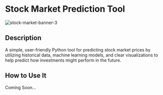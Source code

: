 # Stock Market Prediction Tool
![stock-market-banner-3](https://github.com/user-attachments/assets/54fa432e-1134-46c4-8cdb-374d118b7d0f)





## Description
A simple, user-friendly Python tool for predicting stock market prices by utilizing historical data, machine learning models, and clear visualizations to help predict how investments might perform in the future.


## How to Use It
Coming Soon...
